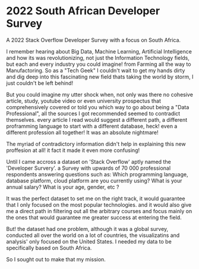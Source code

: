 # 2022 South African Developer Survey
A 2022 Stack Overflow Developer Survey with a focus on South Africa.

I remember hearing about Big Data, Machine Learning, Artificial Intelligence and how its was revolutionizing, not just the Information Technology fields, but each and every industry you could imagine! from Farming all the way to Manufactoring. 
So as a "Tech Geek" I couldn't wait to get my hands dirty and dig deep into this fascinating new field thats taking the world by storm, I just couldn't be left behind! 

But you could imagine my utter shock when, not only was there no cohesive article, study, youtube video or even university prospectus that comprehensively covered or told you which way to go about being a "Data Professional", all the sources I got recommended seemed to contradict themselves. every article I read would suggest a different path, a different proframming language to start with a different database, heck! even a different profession all together! It was an absolute nightmare!

The myriad of contradictory information didn't help in explaining this new proffesion at all! it fact it made it even more confusing!

Until I came accross a dataset on 'Stack Overflow' aptly named the 'Developer Survery'. a Survey with upwards of 70 000 professional respondents answering questions such as:
Which programming language, database platform, cloud platform are you currently using?
What is your annual salary?
What is your age, gender, etc ?

It was the perfect dataset to set me on the right track, it would guarantee that I only focused on the most popular technologies. and it would also give me a direct path in filtering out all the arbitrary courses and focus mainly on the ones that would guarantee me greater success at entering the field.

But! the dataset had one problem, although it was a global survey, conducted all over the world on a lot of countries, the visualizatins and analysis' only focused on the United States. I needed my data to be specifically based on South Africa.

So I sought out to make that my mission.
